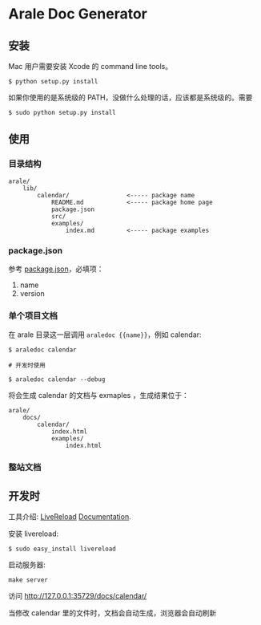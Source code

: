 # Arale Doc Generator

## 安装

Mac 用户需要安装 Xcode 的 command line tools。

```
$ python setup.py install
```

如果你使用的是系统级的 PATH，没做什么处理的话，应该都是系统级的。需要

```
$ sudo python setup.py install
```

## 使用

### 目录结构

```
arale/
    lib/
        calendar/                <----- package name
            README.md            <----- package home page
            package.json
            src/
            examples/
                index.md         <----- package examples
```

### package.json

参考 [package.json](http://package.json.nodejitsu.com/)，必填项：

1. name
2. version

### 单个项目文档

在 arale 目录这一层调用 ``araledoc {{name}}``，例如 calendar:

```
$ araledoc calendar

# 开发时使用

$ araledoc calendar --debug
```

将会生成 calendar 的文档与 exmaples ，生成结果位于：

```
arale/
    docs/
        calendar/
            index.html
            examples/
                index.html
```

### 整站文档


## 开发时

工具介绍:
[LiveReload](http://project.lepture.com/python-livereload/)
[Documentation](http://livereload.readthedocs.org).

安装 livereload:

```
$ sudo easy_install livereload
```

启动服务器:

```
make server
```

访问 http://127.0.0.1:35729/docs/calendar/

当修改 calendar 里的文件时，文档会自动生成，浏览器会自动刷新
